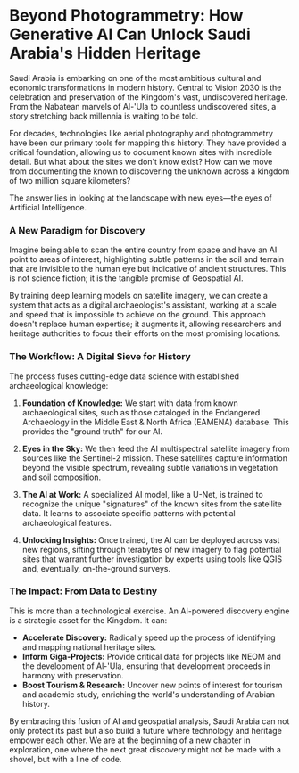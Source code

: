 # Beyond Photogrammetry: How Generative AI Can Unlock Saudi Arabia's Hidden Heritage

Saudi Arabia is embarking on one of the most ambitious cultural and economic transformations in modern history. Central to Vision 2030 is the celebration and preservation of the Kingdom's vast, undiscovered heritage. From the Nabatean marvels of Al-'Ula to countless undiscovered sites, a story stretching back millennia is waiting to be told.

For decades, technologies like aerial photography and photogrammetry have been our primary tools for mapping this history. They have provided a critical foundation, allowing us to document known sites with incredible detail. But what about the sites we don't know exist? How can we move from documenting the known to discovering the unknown across a kingdom of two million square kilometers?

The answer lies in looking at the landscape with new eyes—the eyes of Artificial Intelligence.

### A New Paradigm for Discovery

Imagine being able to scan the entire country from space and have an AI point to areas of interest, highlighting subtle patterns in the soil and terrain that are invisible to the human eye but indicative of ancient structures. This is not science fiction; it is the tangible promise of Geospatial AI.

By training deep learning models on satellite imagery, we can create a system that acts as a digital archaeologist's assistant, working at a scale and speed that is impossible to achieve on the ground. This approach doesn't replace human expertise; it augments it, allowing researchers and heritage authorities to focus their efforts on the most promising locations.

### The Workflow: A Digital Sieve for History

The process fuses cutting-edge data science with established archaeological knowledge:

1.  **Foundation of Knowledge:** We start with data from known archaeological sites, such as those cataloged in the Endangered Archaeology in the Middle East & North Africa (EAMENA) database. This provides the "ground truth" for our AI.

2.  **Eyes in the Sky:** We then feed the AI multispectral satellite imagery from sources like the Sentinel-2 mission. These satellites capture information beyond the visible spectrum, revealing subtle variations in vegetation and soil composition.

3.  **The AI at Work:** A specialized AI model, like a U-Net, is trained to recognize the unique "signatures" of the known sites from the satellite data. It learns to associate specific patterns with potential archaeological features.

4.  **Unlocking Insights:** Once trained, the AI can be deployed across vast new regions, sifting through terabytes of new imagery to flag potential sites that warrant further investigation by experts using tools like QGIS and, eventually, on-the-ground surveys.

### The Impact: From Data to Destiny

This is more than a technological exercise. An AI-powered discovery engine is a strategic asset for the Kingdom. It can:

*   **Accelerate Discovery:** Radically speed up the process of identifying and mapping national heritage sites.
*   **Inform Giga-Projects:** Provide critical data for projects like NEOM and the development of Al-'Ula, ensuring that development proceeds in harmony with preservation.
*   **Boost Tourism & Research:** Uncover new points of interest for tourism and academic study, enriching the world's understanding of Arabian history.

By embracing this fusion of AI and geospatial analysis, Saudi Arabia can not only protect its past but also build a future where technology and heritage empower each other. We are at the beginning of a new chapter in exploration, one where the next great discovery might not be made with a shovel, but with a line of code. 